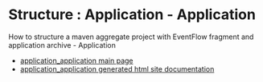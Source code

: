 # Structure : Application - Application

How to structure a maven aggregate project with EventFlow fragment and application archive - Application

* [application_application main page](src/site/markdown/index.md)
* [application_application generated html site documentation](https://plord12.github.io/samples/10.4.0-SNAPSHOT//opt/tibco/users/jenkins/workspace/EventProcessing/samples/structure/application/application-application/)
